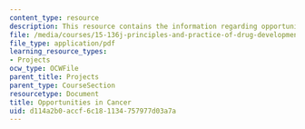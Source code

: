 ```yaml
---
content_type: resource
description: This resource contains the information regarding opportunities in cancer
file: /media/courses/15-136j-principles-and-practice-of-drug-development-fall-2013/d114a2b0accf6c181134757977d03a7a_MIT15_136JF13_Opp_Cancer.pdf
file_type: application/pdf
learning_resource_types:
- Projects
ocw_type: OCWFile
parent_title: Projects
parent_type: CourseSection
resourcetype: Document
title: Opportunities in Cancer
uid: d114a2b0-accf-6c18-1134-757977d03a7a
---
```

